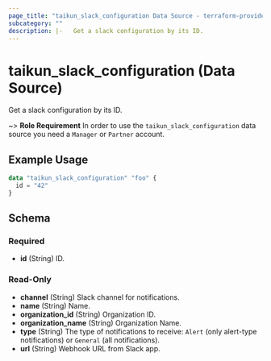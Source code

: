 ```yaml
---
page_title: "taikun_slack_configuration Data Source - terraform-provider-taikun"
subcategory: ""
description: |-   Get a slack configuration by its ID.
---
```


# taikun_slack_configuration (Data Source)

Get a slack configuration by its ID.

~> **Role Requirement** In order to use the `taikun_slack_configuration` data source you need a `Manager` or `Partner` account.

## Example Usage

```terraform
data "taikun_slack_configuration" "foo" {
  id = "42"
}
```

<!-- schema generated by tfplugindocs -->
## Schema

### Required

- **id** (String) ID.

### Read-Only

- **channel** (String) Slack channel for notifications.
- **name** (String) Name.
- **organization_id** (String) Organization ID.
- **organization_name** (String) Organization Name.
- **type** (String) The type of notifications to receive: `Alert` (only alert-type notifications) or `General` (all notifications).
- **url** (String) Webhook URL from Slack app.


